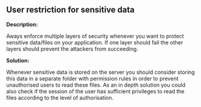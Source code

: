 
User restriction for sensitive data
-------

**Description:**

Aways enforce multiple layers of security whenever you want to protect sensitive data/files 
on your application. If one layer should fail the other layers should prevent the attackers 
from succeeding.


**Solution:**

Whenever sensitive data is stored on the server you should consider storing this data in 
a separate folder with permission rules in order to prevent unauthorised users to 
read these files. As an in depth solution you could also check if the session of the user 
has sufficient privileges to read the files according to the level of authorisation.

	
